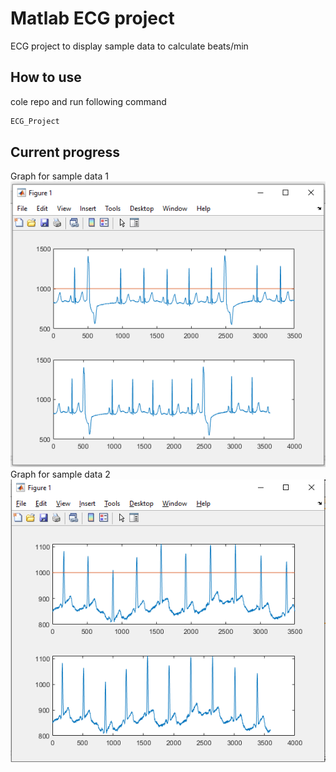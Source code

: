 # Matlab ECG project
ECG project to display sample data to calculate beats/min

## How to use 
cole repo and run following command
```bash
ECG_Project
```
## Current progress
Graph for sample data 1
![alt text](img/graph.png "Current graping output of sample data 1")
Graph for sample data 2
![alt text](img/graph2.png "Current graping output of sample data 2")